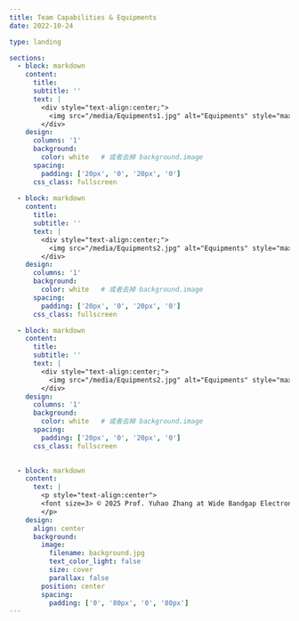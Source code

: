 ```yaml
---
title: Team Capabilities & Equipments
date: 2022-10-24

type: landing

sections:
  - block: markdown
    content:
      title:
      subtitle: ''
      text: |
        <div style="text-align:center;">
          <img src="/media/Equipments1.jpg" alt="Equipments" style="max-width:90%; height:auto; display:block; margin:auto;">
        </div>
    design:
      columns: '1'
      background:
        color: white   # 或者去掉 background.image
      spacing:
        padding: ['20px', '0', '20px', '0']
      css_class: fullscreen
    
  - block: markdown
    content:
      title:
      subtitle: ''
      text: |
        <div style="text-align:center;">
          <img src="/media/Equipments2.jpg" alt="Equipments" style="max-width:90%; height:auto; display:block; margin:auto;">
        </div>
    design:
      columns: '1'
      background:
        color: white   # 或者去掉 background.image
      spacing:
        padding: ['20px', '0', '20px', '0']
      css_class: fullscreen

  - block: markdown
    content:
      title:
      subtitle: ''
      text: |
        <div style="text-align:center;">
          <img src="/media/Equipments2.jpg" alt="Equipments" style="max-width:90%; height:auto; display:block; margin:auto;">
        </div>
    design:
      columns: '1'
      background:
        color: white   # 或者去掉 background.image
      spacing:
        padding: ['20px', '0', '20px', '0']
      css_class: fullscreen

    
  - block: markdown
    content:
      text: |
        <p style="text-align:center">
        <font size=3> © 2025 Prof. Yuhao Zhang at Wide Bandgap Electronics Group | Department of EEE | HKU | Built with <a href="https://creativecommons.org/licenses/by-nc-nd/4.0/" target="_blank" rel="noopener">CC BY NC ND 4.0</a> </font>
        </p>
    design:
      align: center
      background:
        image:
          filename: background.jpg
          text_color_light: false
          size: cover
          parallax: false
        position: center
        spacing:
          padding: ['0', '80px', '0', '80px']
---
```


